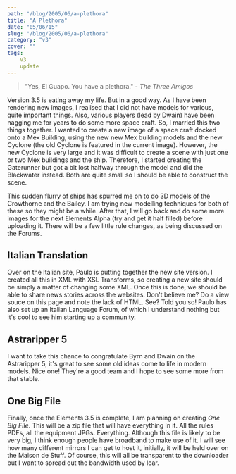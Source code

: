 ```yaml
---
path: "/blog/2005/06/a-plethora"
title: "A Plethora"
date: "05/06/15"
slug: "/blog/2005/06/a-plethora"
category: "v3"
cover: ""
tags:
    v3
    update
---
```

> "Yes, El Guapo. You have a plethora." - _The Three Amigos_

Version 3.5 is eating away my life. But in a good way. As I have been rendering new images, I realised that I did not have models for various, quite important things. Also, various players (lead by Dwain) have been nagging me for years to do some more space craft. So, I married this two things together. I wanted to create a new image of a space craft docked onto a Mex Building, using the new new Mex building models and the new Cyclone (the old Cyclone is featured in the current image). However, the new Cyclone is very large and it was difficult to create a scene with just one or two Mex buildings and the ship. Therefore, I started creating the Gaterunner but got a bit lost halfway through the model and did the Blackwater instead. Both are quite small so I should be able to construct the scene.

This sudden flurry of ships has spurred me on to do 3D models of the Crowthorne and the Bailey. I am trying new modelling techniques for both of these so they might be a while. After that, I will go back and do some more images for the next Elements Alpha (try and get it half filled) before uploading it. There will be a few little rule changes, as being discussed on the Forums.

## Italian Translation

Over on the Italian site, Paulo is putting together the new site version. I created all this in XML with XSL Transforms, so creating a new site should be simply a matter of changing some XML. Once this is done, we should be able to share news stories across the websites. Don't believe me? Do a view souce on this page and note the lack of HTML. See? Told you so! Paulo has also set up an Italian Language Forum, of which I understand nothing but it's cool to see him starting up a community.
 
## Astraripper 5

I want to take this chance to congratulate Byrn and Dwain on the Astraripper 5, it's great to see some old ideas come to life in modern models. Nice one! They're a good team and I hope to see some more from that stable.

## One Big File

Finally, once the Elements 3.5 is complete, I am planning on creating *One Big File*. This will be a zip file that will have everything in it. All the rules PDFs, all the equipment JPGs. Everything. Although this file is likely to be very big, I think enough people have broadband to make use of it. I will see how many different mirrors I can get to host it, initially, it will be held over on the Maison de Stuff. Of course, this will all be transparent to the downloader but I want to spread out the bandwidth used by Icar.